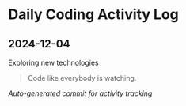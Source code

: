 # Daily Coding Activity Log

## 2024-12-04

Exploring new technologies

> Code like everybody is watching.

*Auto-generated commit for activity tracking*

